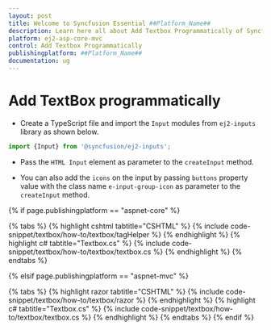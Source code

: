```yaml
---
layout: post
title: Welcome to Syncfusion Essential ##Platform_Name##
description: Learn here all about Add Textbox Programmatically of Syncfusion Essential ##Platform_Name## widgets based on HTML5 and jQuery.
platform: ej2-asp-core-mvc
control: Add Textbox Programmatically
publishingplatform: ##Platform_Name##
documentation: ug
---
```



# Add TextBox programmatically

* Create a TypeScript file and import the `Input` modules
from `ej2-inputs` library as shown below.

```typescript
import {Input} from '@syncfusion/ej2-inputs';
```

* Pass the `HTML Input` element as parameter to the `createInput` method.

* You can also add the `icons` on the input by passing `buttons` property value with the class
name `e-input-group-icon` as parameter to the `createInput` method.

{% if page.publishingplatform == "aspnet-core" %}

{% tabs %}
{% highlight cshtml tabtitle="CSHTML" %}
{% include code-snippet/textbox/how-to/textbox/tagHelper %}
{% endhighlight %}
{% highlight c# tabtitle="Textbox.cs" %}
{% include code-snippet/textbox/how-to/textbox/textbox.cs %}
{% endhighlight %}
{% endtabs %}

{% elsif page.publishingplatform == "aspnet-mvc" %}

{% tabs %}
{% highlight razor tabtitle="CSHTML" %}
{% include code-snippet/textbox/how-to/textbox/razor %}
{% endhighlight %}
{% highlight c# tabtitle="Textbox.cs" %}
{% include code-snippet/textbox/how-to/textbox/textbox.cs %}
{% endhighlight %}
{% endtabs %}
{% endif %}

